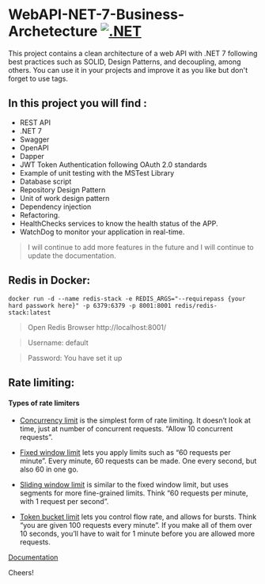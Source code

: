 # WebAPI-NET-7-Business-Archetecture [![.NET](https://github.com/luis2307/WebAPI-NET-7-Business-Archetecture/actions/workflows/dotnet.yml/badge.svg)](https://github.com/luis2307/WebAPI-NET-7-Business-Archetecture/actions/workflows/dotnet.yml)


This project contains a clean architecture of a web API with .NET 7 following best practices such as SOLID, Design Patterns, and decoupling, among others. You can use it in your projects and improve it as you like but don't forget to use tags.  

## In this project you will find :

- REST API
- .NET 7
- Swagger
- OpenAPI
- Dapper
- JWT Token Authentication following OAuth 2.0 standards
- Example of unit testing with the MSTest Library
- Database script
- Repository Design Pattern 
- Unit of work design pattern
- Dependency injection
- Refactoring. 
- HealthChecks services to know the health status of the APP.
- WatchDog to monitor your application in real-time.

> I will continue to add more features in the future and I will continue to update the documentation.


## Redis in Docker:
```
docker run -d --name redis-stack -e REDIS_ARGS="--requirepass {your hard passwork here}" -p 6379:6379 -p 8001:8001 redis/redis-stack:latest
 ```
>Open Redis Browser http://localhost:8001/ 

>Username: default

>Password: You have set it up

## Rate limiting:

#### Types of rate limiters


* [Concurrency limit](https://devblogs.microsoft.com/dotnet/announcing-rate-limiting-for-dotnet/#concurrency-limit)  is the simplest form of rate limiting. It doesn’t look at time, just at number of concurrent requests. “Allow 10 concurrent requests”.

* [Fixed window limit](https://devblogs.microsoft.com/dotnet/announcing-rate-limiting-for-dotnet/#fixed-window-limit)  lets you apply limits such as “60 requests per minute”. Every minute, 60 requests can be made. One every second, but also 60 in one go.

* [Sliding window limit](https://devblogs.microsoft.com/dotnet/announcing-rate-limiting-for-dotnet/#sliding-window-limit)  is similar to the fixed window limit, but uses segments for more fine-grained limits. Think “60 requests per minute, with 1 request per second”.

* [Token bucket limit](https://devblogs.microsoft.com/dotnet/announcing-rate-limiting-for-dotnet/#token-bucket-limit)  lets you control flow rate, and allows for bursts. Think “you are given 100 requests every minute”. If you make all of them over 10 seconds, you’ll have to wait for 1 minute before you are allowed more requests.

 [Documentation](https://blog.maartenballiauw.be/post/2022/09/26/aspnet-core-rate-limiting-middleware.html)



 
Cheers!
